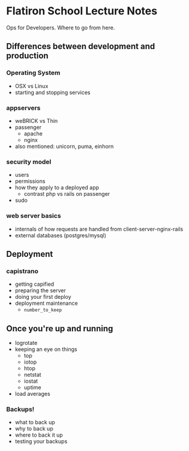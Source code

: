 # Flatiron School Lecture Notes

Ops for Developers. Where to go from here.

## Differences between development and production

### Operating System

 * OSX vs Linux
 * starting and stopping services

### appservers

 * weBRICK vs Thin
 * passenger
   * apache
   * nginx
 * also mentioned: unicorn, puma, einhorn

### security model

 * users
 * permissions
 * how they apply to a deployed app
   * contrast php vs rails on passenger
 * sudo

### web server basics

 * internals of how requests are handled from client-server-nginx-rails
 * external databases (postgres/mysql)

## Deployment

### capistrano

 * getting capified
 * preparing the server
 * doing your first deploy
 * deployment maintenance
   * `number_to_keep`

## Once you're up and running

 * logrotate
 * keeping an eye on things
   * top
   * iotop
   * htop
   * netstat
   * iostat
   * uptime
 * load averages

### Backups!

 * what to back up
 * why to back up
 * where to back it up
 * testing your backups
